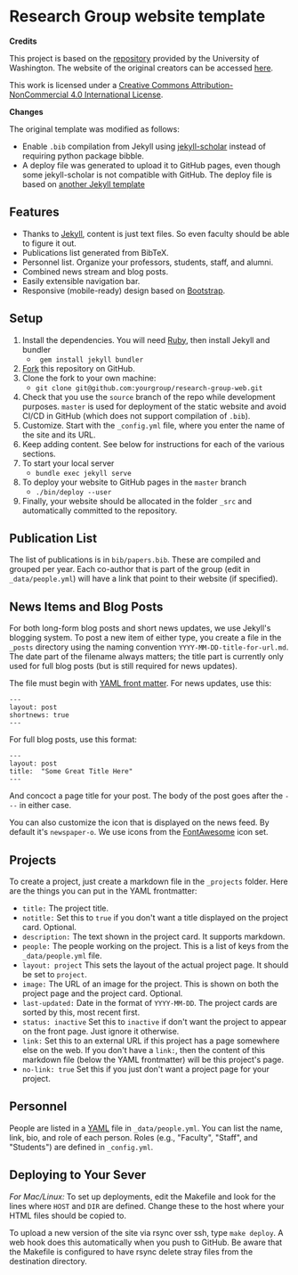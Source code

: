 
# Research Group website template

**Credits**

This project is based on the [repository](orig_repo) provided by the University of Washington. The website of the original creators can be accessed [here][sampa].

This work is licensed under a [Creative Commons Attribution-NonCommercial 4.0 International License][license].

[orig_repo]: https://github.com/uwsampa/research-group-web
[sampa]: http://sampa.cs.washington.edu/
[license]: https://creativecommons.org/licenses/by-nc/4.0/

**Changes**

The original template was modified as follows:
- Enable `.bib`  compilation from Jekyll using [jekyll-scholar](https://github.com/inukshuk/jekyll-scholar) instead of requiring python package bibble.
- A deploy file was generated to upload it to GitHub pages, even though some jekyll-scholar is not compatible with GitHub. The deploy file is based on [another Jekyll template](https://github.com/alshedivat/al-folio/blob/master/bin/deploy)


## Features

* Thanks to [Jekyll][], content is just text files. So even faculty should be able to figure it out.
* Publications list generated from BibTeX.
* Personnel list. Organize your professors, students, staff, and alumni.
* Combined news stream and blog posts.
* Easily extensible navigation bar.
* Responsive (mobile-ready) design based on [Bootstrap][].

[Bootstrap]: http://getbootstrap.com/


## Setup

1. Install the dependencies. You will need [Ruby][], then install Jekyll and bundler
   -  ` gem install jekyll bundler`
2. [Fork][] this repository on GitHub.
3. Clone the fork to your own machine: 
   - `git clone git@github.com:yourgroup/research-group-web.git`
4. Check that you use the `source` branch of the repo while development purposes. `master` is used for deployment of the static website and avoid CI/CD in GitHub (which does not support compilation of `.bib`).
5. Customize. Start with the `_config.yml` file, where you enter the name of the site and its URL.
6. Keep adding content. See below for instructions for each of the various sections.
7. To start your local server
   - `bundle exec jekyll serve`
8. To deploy your website to GitHub pages in the `master` branch
   - `./bin/deploy --user`
9. Finally, your website should be allocated in the folder `_src` and automatically committed to the repository.

[Ruby]: https://www.ruby-lang.org/en/
[Fork]: https://github.com/uwsampa/research-group-web/fork



## Publication List

The list of publications is in `bib/papers.bib`. These are compiled and grouped per year. Each co-author that is part of the group (edit in `_data/people.yml`) will have a link that point to their website (if specified).

## News Items and Blog Posts

For both long-form blog posts and short news updates, we use Jekyll's blogging system. To post a new item of either type, you create a file in the `_posts` directory using the naming convention `YYYY-MM-DD-title-for-url.md`. The date part of the filename always matters; the title part is currently only used for full blog posts (but is still required for news updates).

The file must begin with [YAML front matter][yfm]. For news updates, use this:

    ---
    layout: post
    shortnews: true
    ---

For full blog posts, use this format:

    ---
    layout: post
    title:  "Some Great Title Here"
    ---

And concoct a page title for your post. The body of the post goes after the `---` in either case.

You can also customize the icon that is displayed on the news feed. By default it's `newspaper-o`. We use icons from the [FontAwesome][fa] icon set.

[yfm]: http://jekyllrb.com/docs/frontmatter/
[fa]: http://fontawesome.io/icons/

## Projects

To create a project, just create a markdown file in the `_projects` folder. Here are the things you can put in the YAML frontmatter:

- `title:` The project title.
- `notitle:` Set this to `true` if you don't want a title displayed on the project card. Optional.
- `description:` The text shown in the project card. It supports markdown.
- `people:` The people working on the project. This is a list of keys from the `_data/people.yml` file.
- `layout: project` This sets the layout of the actual project page. It should be set to `project`.
- `image:` The URL of an image for the project. This is shown on both the project page and the project card. Optional.
- `last-updated:` Date in the format of `YYYY-MM-DD`. The project cards are sorted by this, most recent first.
- `status: inactive` Set this to `inactive` if don't want the project to appear on the front page. Just ignore it otherwise.
- `link:` Set this to an external URL if this project has a page somewhere else on the web. If you don't have a `link:`, then the content of this markdown file (below the YAML frontmatter) will be this project's page.
- `no-link: true` Set this if you just don't want a project page for your project.

## Personnel

People are listed in a [YAML][] file in `_data/people.yml`. You can list the name, link, bio, and role of each person. Roles (e.g., "Faculty", "Staff", and "Students") are defined in `_config.yml`.

[YAML]: https://en.wikipedia.org/wiki/YAML

## Deploying to Your Sever

*For Mac/Linux:*
To set up deployments, edit the Makefile and look for the lines where `HOST` and `DIR` are defined. Change these to the host where your HTML files should be copied to.

To upload a new version of the site via rsync over ssh, type `make deploy`. A web hook does this automatically when you push to GitHub. Be aware that the Makefile is configured to have rsync delete stray files from the destination directory.

[Jekyll]: http://jekyllrb.com/
